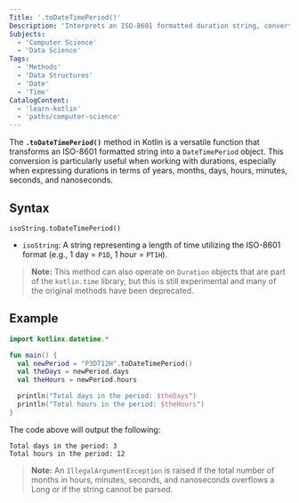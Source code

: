 ```yaml
---
Title: '.toDateTimePeriod()'
Description: 'Interprets an ISO-8601 formatted duration string, converting it into a DateTimePeriod object.'
Subjects:
  - 'Computer Science'
  - 'Data Science'
Tags:
  - 'Methods'
  - 'Data Structures'
  - 'Date'
  - 'Time'
CatalogContent:
  - 'learn-kotlin'
  - 'paths/computer-science'
---
```


The **`.toDateTimePeriod()`** method in Kotlin is a versatile function that transforms an ISO-8601 formatted string into a `DateTimePeriod` object. This conversion is particularly useful when working with durations, especially when expressing durations in terms of years, months, days, hours, minutes, seconds, and nanoseconds.

## Syntax

```pseudo
isoString.toDateTimePeriod()
```

- `isoString`: A string representing a length of time utilizing the ISO-8601 format (e.g., 1 day = `P1D`, 1 hour = `PT1H`).

> **Note:** This method can also operate on `Duration` objects that are part of the `kotlin.time` library, but this is still experimental and many of the original methods have been deprecated.

## Example

```kotlin
import kotlinx.datetime.*

fun main() {
  val newPeriod = "P3DT12H".toDateTimePeriod()
  val theDays = newPeriod.days
  val theHours = newPeriod.hours

  println("Total days in the period: $theDays")
  println("Total hours in the period: $theHours")
}
```

The code above will output the following:

```shell
Total days in the period: 3
Total hours in the period: 12
```

> **Note:** An `IllegalArgumentException` is raised if the total number of months in hours, minutes, seconds, and nanoseconds overflows a Long or if the string cannot be parsed.
